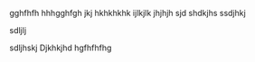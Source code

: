 gghfhfh
hhhgghfgh
jkj
hkhkhkhk
ijlkjlk
jhjhjh
sjd
shdkjhs
ssdjhkj

sdljlj

sdljhskj
Djkhkjhd
hgfhfhfhg
